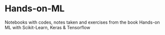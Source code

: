 # Hands-on-ML
Notebooks with codes, notes taken and exercises from the book Hands-on ML with Scikit-Learn, Keras &amp; Tensorflow

